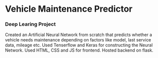 # Vehicle Maintenance Predictor

### Deep Learing Project
Created an Artificial Neural Network from scratch that predicts whether a vehicle needs maintenance depending on factors like model, last service data, mileage etc. Used Tenserflow and Keras for constructing the Neural Network. Used HTML, CSS and JS for frontend. Hosted backend on flask.
